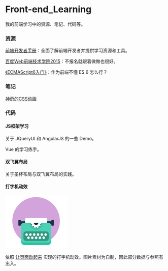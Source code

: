 # Front-end_Learning

我的前端学习中的资源、笔记、代码等。

### 资源

[前端开发者手册](https://dwqs.gitbooks.io/frontenddevhandbook/content/)：全面了解前端开发者并提供学习资源和工具。

[百度Web前端技术学院2015](https://github.com/baidu-ife/ife/tree/master/2015_spring)：不报名就跟着做做也很好。

[《ECMAScript6入门》](http://es6.ruanyifeng.com)：作为前端不懂 ES 6 怎么行？

### 笔记

[神奇的CSS动画](http://kyonhuang.top/21422/)

### 代码

#### JS框架学习

关于 JQueryUI 和 AngularJS 的一些 Demo。

Vue 的学习练手。

#### 双飞翼布局

关于圣杯布局与双飞翼布局的实践。

#### 打字机动效

<img src="/images/typewriter.jpg" />

依照 [让页面动起来](https://juntao.gitbooks.io/3-web-designs-in-3-weeks/content/animate_your_page/index.html) 实现的打字机动效。图片素材为自制，因此部分数据与参照有出入。